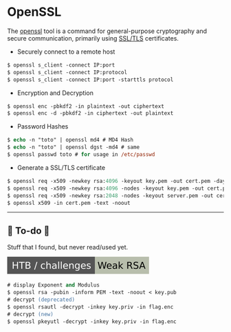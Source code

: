 # OpenSSL

<div class="row row-cols-lg-2"><div>

The [openssl](https://www.openssl.org/) tool is a command for general-purpose cryptography and secure communication, primarily using [SSL/TLS](/operating-systems/networking/protocols/ssl-tls.md) certificates.

* Securely connect to a remote host

```ps
$ openssl s_client -connect IP:port
$ openssl s_client -connect IP:protocol
$ openssl s_client -connect IP:port -starttls protocol
```
</div><div>

* Encryption and Decryption

```ps
$ openssl enc -pbkdf2 -in plaintext -out ciphertext
$ openssl enc -d -pbkdf2 -in ciphertext -out plaintext
```

* Password Hashes

```ps
$ echo -n "toto" | openssl md4 # MD4 Hash
$ echo -n "toto" | openssl dgst -md4 # same
$ openssl passwd toto # for usage in /etc/passwd
```

* Generate a SSL/TLS certificate

```ps
$ openssl req -x509 -newkey rsa:4096 -keyout key.pem -out cert.pem -days 365
$ openssl req -x509 -newkey rsa:4096 -nodes -keyout key.pem -out cert.pem -days 365
$ openssl req -x509 -newkey rsa:2048 -nodes -keyout server.pem -out cert.pem -sha256 -subj '/CN=xxx'
$ openssl x509 -in cert.pem -text -noout
```
</div></div>

<hr class="sep-both">

## 👻 To-do 👻

Stuff that I found, but never read/used yet.

<div class="row row-cols-lg-2"><div>

[![weak_rsa](../../_badges/htb-c/weak_rsa.svg)](https://app.hackthebox.com/challenges/Weak%20RSA)

```ps
# display Exponent and Modulus
$ openssl rsa -pubin -inform PEM -text -noout < key.pub
# decrypt (deprecated)
$ openssl rsautl -decrypt -inkey key.priv -in flag.enc
# decrypt (new)
$ openssl pkeyutl -decrypt -inkey key.priv -in flag.enc
```
</div><div>
</div></div>